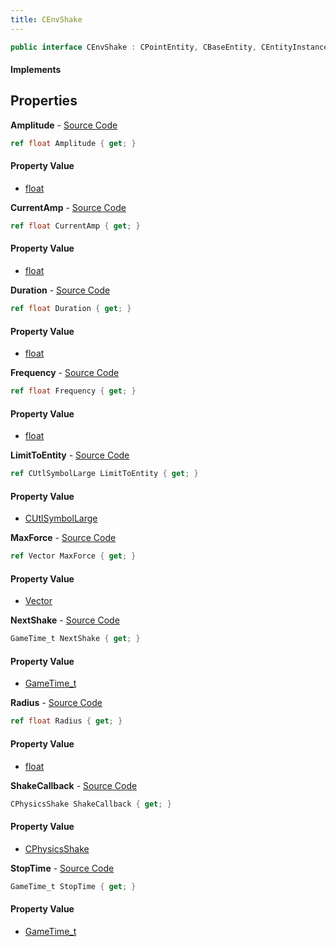 ```yaml
---
title: CEnvShake
---
```


```csharp
public interface CEnvShake : CPointEntity, CBaseEntity, CEntityInstance, ISchemaClass<CEntityInstance>, ISchemaClass<CBaseEntity>, ISchemaClass<CPointEntity>, ISchemaClass<CEnvShake>, ISchemaField, ISchemaClass, INativeHandle
```

#### Implements

## Properties

**Amplitude** - [Source Code](https://github.com/swiftly-solution/swiftlys2/blob/master/managed/src/SwiftlyS2.Generated/Schemas/Interfaces/CEnvShake.cs#L18)

```csharp
ref float Amplitude { get; }
```

#### Property Value

- [float](https://learn.microsoft.com/dotnet/api/system.single)

**CurrentAmp** - [Source Code](https://github.com/swiftly-solution/swiftlys2/blob/master/managed/src/SwiftlyS2.Generated/Schemas/Interfaces/CEnvShake.cs#L30)

```csharp
ref float CurrentAmp { get; }
```

#### Property Value

- [float](https://learn.microsoft.com/dotnet/api/system.single)

**Duration** - [Source Code](https://github.com/swiftly-solution/swiftlys2/blob/master/managed/src/SwiftlyS2.Generated/Schemas/Interfaces/CEnvShake.cs#L22)

```csharp
ref float Duration { get; }
```

#### Property Value

- [float](https://learn.microsoft.com/dotnet/api/system.single)

**Frequency** - [Source Code](https://github.com/swiftly-solution/swiftlys2/blob/master/managed/src/SwiftlyS2.Generated/Schemas/Interfaces/CEnvShake.cs#L20)

```csharp
ref float Frequency { get; }
```

#### Property Value

- [float](https://learn.microsoft.com/dotnet/api/system.single)

**LimitToEntity** - [Source Code](https://github.com/swiftly-solution/swiftlys2/blob/master/managed/src/SwiftlyS2.Generated/Schemas/Interfaces/CEnvShake.cs#L16)

```csharp
ref CUtlSymbolLarge LimitToEntity { get; }
```

#### Property Value

- [CUtlSymbolLarge](/docs/api/shared/natives/cutlsymbollarge)

**MaxForce** - [Source Code](https://github.com/swiftly-solution/swiftlys2/blob/master/managed/src/SwiftlyS2.Generated/Schemas/Interfaces/CEnvShake.cs#L32)

```csharp
ref Vector MaxForce { get; }
```

#### Property Value

- [Vector](/docs/api/shared/natives/vector)

**NextShake** - [Source Code](https://github.com/swiftly-solution/swiftlys2/blob/master/managed/src/SwiftlyS2.Generated/Schemas/Interfaces/CEnvShake.cs#L28)

```csharp
GameTime_t NextShake { get; }
```

#### Property Value

- [GameTime_t](/docs/api/shared/schemadefinitions/gametime_t)

**Radius** - [Source Code](https://github.com/swiftly-solution/swiftlys2/blob/master/managed/src/SwiftlyS2.Generated/Schemas/Interfaces/CEnvShake.cs#L24)

```csharp
ref float Radius { get; }
```

#### Property Value

- [float](https://learn.microsoft.com/dotnet/api/system.single)

**ShakeCallback** - [Source Code](https://github.com/swiftly-solution/swiftlys2/blob/master/managed/src/SwiftlyS2.Generated/Schemas/Interfaces/CEnvShake.cs#L34)

```csharp
CPhysicsShake ShakeCallback { get; }
```

#### Property Value

- [CPhysicsShake](/docs/api/shared/schemadefinitions/cphysicsshake)

**StopTime** - [Source Code](https://github.com/swiftly-solution/swiftlys2/blob/master/managed/src/SwiftlyS2.Generated/Schemas/Interfaces/CEnvShake.cs#L26)

```csharp
GameTime_t StopTime { get; }
```

#### Property Value

- [GameTime_t](/docs/api/shared/schemadefinitions/gametime_t)

